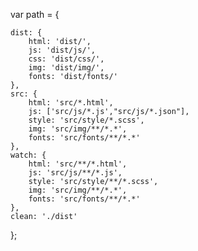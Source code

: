 var path = {

    dist: {
        html: 'dist/',
        js: 'dist/js/',
        css: 'dist/css/',
        img: 'dist/img/',
        fonts: 'dist/fonts/'
    },
    src: {
        html: 'src/*.html',
        js: ['src/js/*.js',"src/js/*.json"],
        style: 'src/style/*.scss',
        img: 'src/img/**/*.*',
        fonts: 'src/fonts/**/*.*'
    },
    watch: {
        html: 'src/**/*.html',
        js: 'src/js/**/*.js',
        style: 'src/style/**/*.scss',
        img: 'src/img/**/*.*',
        fonts: 'src/fonts/**/*.*'
    },
    clean: './dist'
};
